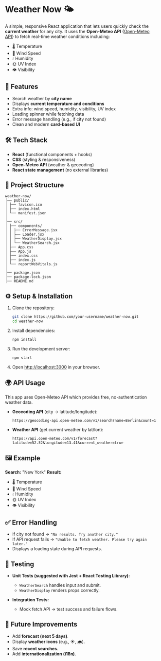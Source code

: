 # Weather Now 🌤️
A simple, responsive React application that lets users quickly check the **current weather** for any city.
It uses the **Open-Meteo API** {[Open-Meteo API](https://open-meteo.com/)} to fetch real-time weather conditions including:

- 🌡️ Temperature  
- 💨 Wind Speed  
- 💧 Humidity  
- 🌞 UV Index  
- 👁️ Visibility  

## 🚀 Features
- Search weather by **city name**
- Displays **current temperature and conditions**
- Extra info: wind speed, humidity, visibility, UV index
- Loading spinner while fetching data
- Error message handling (e.g., if city not found)
- Clean and modern **card-based UI**

## 🛠️ Tech Stack
* **React** (functional components + hooks)
* **CSS** (styling & responsiveness)
* **Open-Meteo API** (weather & geocoding)
* **React state management** (no external libraries)

## 📂 Project Structure
```
weather-now/
│── public/
│ ├── favicon.ico
│ ├── index.html
│ └── manifest.json
│
│── src/
│ ├── components/
│ │ ├── ErrorMessage.jsx
│ │ ├── Loader.jsx
│ │ ├── WeatherDisplay.jsx
│ │ └── WeatherSearch.jsx
│ ├── App.css
│ ├── App.js
│ ├── index.css
│ ├── index.js
│ └── reportWebVitals.js
│
│── package.json
│── package-lock.json
│── README.md
```

## ⚙️ Setup & Installation
1. Clone the repository:

   ```bash
   git clone https://github.com/your-username/weather-now.git
   cd weather-now
   ```

2. Install dependencies:

   ```bash
   npm install
   ```

3. Run the development server:

   ```bash
   npm start
   ```

4. Open [http://localhost:3000](http://localhost:3000) in your browser.

## 🌍 API Usage
This app uses Open-Meteo API which provides free, no-authentication weather data.

* **Geocoding API** (city → latitude/longitude):

  ```
  https://geocoding-api.open-meteo.com/v1/search?name=Berlin&count=1
  ```

* **Weather API** (get current weather by lat/lon):

  ```
  https://api.open-meteo.com/v1/forecast?latitude=52.52&longitude=13.41&current_weather=true
  ```


## 🖼️ Example
**Search:** "New York"
**Result:**
- 🌡️ Temperature  
- 💨 Wind Speed  
- 💧 Humidity  
- 🌞 UV Index  
- 👁️ Visibility  


## ✅ Error Handling
* If city not found → `"No results. Try another city."`
* If API request fails → `"Unable to fetch weather. Please try again later."`
* Displays a loading state during API requests.


## 🧪 Testing
* **Unit Tests (suggested with Jest + React Testing Library):**

  * `WeatherSearch` handles input and submit.
  * `WeatherDisplay` renders props correctly.
* **Integration Tests:**

  * Mock fetch API → test success and failure flows.


## 📌 Future Improvements
* Add **forecast (next 5 days)**.
* Display **weather icons** (e.g., ☀️, 🌧️).
* Save **recent searches**.
* Add **internationalization (i18n)**.

